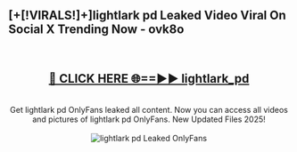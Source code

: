 <h2>[+[!VIRALS!]+]lightlark pd Leaked Video Viral On Social X Trending Now - ovk8o</h2>
<br>
<div align="center">
<h2><a href="https://libra.edu.pl?lightlark_pd" rel="nofollow">🔴 CLICK HERE 🌐==►► lightlark_pd</a></h2>
<br>
Get lightlark pd OnlyFans leaked all content. Now you can access all videos and pictures of lightlark pd OnlyFans. New Updated Files 2025!
<br>
<br>
<a href="https://libra.edu.pl?lightlark_pd" rel="nofollow" data-target="animated-image.originalLink"><img src="https://i.ibb.co.com/WyWwxjT/player-gif2.gif" alt="lightlark pd Leaked OnlyFans" style="max-width: 100%; display: inline-block;" data-target="animated-image.originalImage"></a>
</div>
<br>